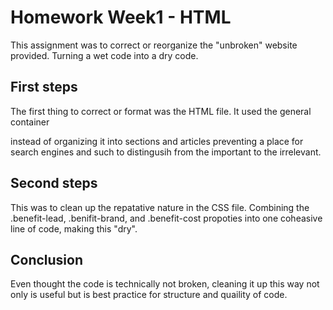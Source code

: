 # Homework Week1 - HTML
This assignment was to correct or reorganize the "unbroken" website provided. Turning a wet code into a dry code. 

## First steps

The first thing to correct or format was the HTML file. It used the general container <div> instead of organizing it into sections and articles preventing a
place for search engines and such to distingusih from the important to the irrelevant. 

## Second steps
This was to clean up the repatative nature in the CSS file. Combining the .benefit-lead, .benifit-brand, and .benefit-cost propoties into one 
coheasive line of code, making this "dry".

## Conclusion
Even thought the code is technically not broken, cleaning it up this way not only is useful but is best practice for structure and quaility of code. 
